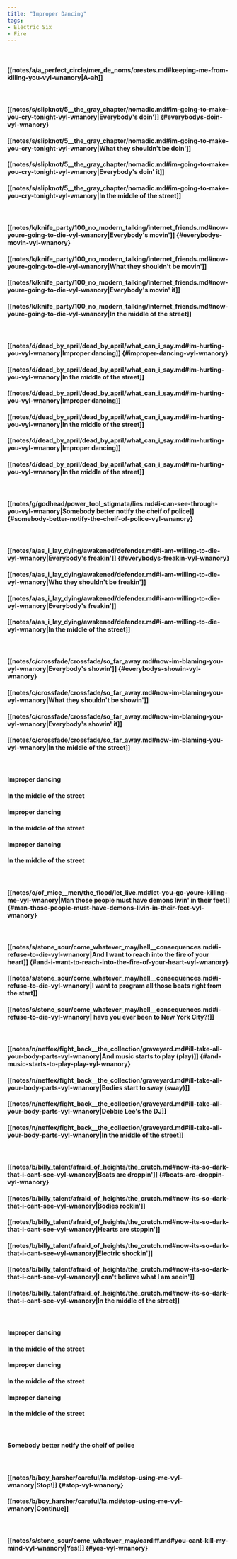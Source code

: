 ```yaml
---
title: "Improper Dancing"
tags:
- Electric Six
- Fire
---
```

&nbsp;
#### [[notes/a/a_perfect_circle/mer_de_noms/orestes.md#keeping-me-from-killing-you-vyl-wnanory|A-ah]]
&nbsp;
#### [[notes/s/slipknot/5__the_gray_chapter/nomadic.md#im-going-to-make-you-cry-tonight-vyl-wnanory|Everybody's doin']] {#everybodys-doin-vyl-wnanory}
#### [[notes/s/slipknot/5__the_gray_chapter/nomadic.md#im-going-to-make-you-cry-tonight-vyl-wnanory|What they shouldn't be doin']]
#### [[notes/s/slipknot/5__the_gray_chapter/nomadic.md#im-going-to-make-you-cry-tonight-vyl-wnanory|Everybody's doin' it]]
#### [[notes/s/slipknot/5__the_gray_chapter/nomadic.md#im-going-to-make-you-cry-tonight-vyl-wnanory|In the middle of the street]]
&nbsp;
#### [[notes/k/knife_party/100_no_modern_talking/internet_friends.md#now-youre-going-to-die-vyl-wnanory|Everybody's movin']] {#everybodys-movin-vyl-wnanory}
#### [[notes/k/knife_party/100_no_modern_talking/internet_friends.md#now-youre-going-to-die-vyl-wnanory|What they shouldn't be movin']]
#### [[notes/k/knife_party/100_no_modern_talking/internet_friends.md#now-youre-going-to-die-vyl-wnanory|Everybody's movin' it]]
#### [[notes/k/knife_party/100_no_modern_talking/internet_friends.md#now-youre-going-to-die-vyl-wnanory|In the middle of the street]]
&nbsp;
#### [[notes/d/dead_by_april/dead_by_april/what_can_i_say.md#im-hurting-you-vyl-wnanory|Improper dancing]] {#improper-dancing-vyl-wnanory}
#### [[notes/d/dead_by_april/dead_by_april/what_can_i_say.md#im-hurting-you-vyl-wnanory|In the middle of the street]]
#### [[notes/d/dead_by_april/dead_by_april/what_can_i_say.md#im-hurting-you-vyl-wnanory|Improper dancing]]
#### [[notes/d/dead_by_april/dead_by_april/what_can_i_say.md#im-hurting-you-vyl-wnanory|In the middle of the street]]
#### [[notes/d/dead_by_april/dead_by_april/what_can_i_say.md#im-hurting-you-vyl-wnanory|Improper dancing]]
#### [[notes/d/dead_by_april/dead_by_april/what_can_i_say.md#im-hurting-you-vyl-wnanory|In the middle of the street]]
&nbsp;
#### [[notes/g/godhead/power_tool_stigmata/lies.md#i-can-see-through-you-vyl-wnanory|Somebody better notify the cheif of police]] {#somebody-better-notify-the-cheif-of-police-vyl-wnanory}
&nbsp;
#### [[notes/a/as_i_lay_dying/awakened/defender.md#i-am-willing-to-die-vyl-wnanory|Everybody's freakin']] {#everybodys-freakin-vyl-wnanory}
#### [[notes/a/as_i_lay_dying/awakened/defender.md#i-am-willing-to-die-vyl-wnanory|Who they shouldn't be freakin']]
#### [[notes/a/as_i_lay_dying/awakened/defender.md#i-am-willing-to-die-vyl-wnanory|Everybody's freakin']]
#### [[notes/a/as_i_lay_dying/awakened/defender.md#i-am-willing-to-die-vyl-wnanory|In the middle of the street]]
&nbsp;
#### [[notes/c/crossfade/crossfade/so_far_away.md#now-im-blaming-you-vyl-wnanory|Everybody's showin']] {#everybodys-showin-vyl-wnanory}
#### [[notes/c/crossfade/crossfade/so_far_away.md#now-im-blaming-you-vyl-wnanory|What they shouldn't be showin']]
#### [[notes/c/crossfade/crossfade/so_far_away.md#now-im-blaming-you-vyl-wnanory|Everybody's showin' it]]
#### [[notes/c/crossfade/crossfade/so_far_away.md#now-im-blaming-you-vyl-wnanory|In the middle of the street]]
&nbsp;
#### Improper dancing
#### In the middle of the street
#### Improper dancing
#### In the middle of the street
#### Improper dancing
#### In the middle of the street
&nbsp;
#### [[notes/o/of_mice__men/the_flood/let_live.md#let-you-go-youre-killing-me-vyl-wnanory|Man those people must have demons livin' in their feet]] {#man-those-people-must-have-demons-livin-in-their-feet-vyl-wnanory}
&nbsp;
#### [[notes/s/stone_sour/come_whatever_may/hell__consequences.md#i-refuse-to-die-vyl-wnanory|And I want to reach into the fire of your heart]] {#and-i-want-to-reach-into-the-fire-of-your-heart-vyl-wnanory}
#### [[notes/s/stone_sour/come_whatever_may/hell__consequences.md#i-refuse-to-die-vyl-wnanory|I want to program all those beats right from the start]]
#### [[notes/s/stone_sour/come_whatever_may/hell__consequences.md#i-refuse-to-die-vyl-wnanory| have you ever been to New York City?!]]
&nbsp;
#### [[notes/n/neffex/fight_back__the_collection/graveyard.md#ill-take-all-your-body-parts-vyl-wnanory|And music starts to play (play)]] {#and-music-starts-to-play-play-vyl-wnanory}
#### [[notes/n/neffex/fight_back__the_collection/graveyard.md#ill-take-all-your-body-parts-vyl-wnanory|Bodies start to sway (sway)]]
#### [[notes/n/neffex/fight_back__the_collection/graveyard.md#ill-take-all-your-body-parts-vyl-wnanory|Debbie Lee's the DJ]]
#### [[notes/n/neffex/fight_back__the_collection/graveyard.md#ill-take-all-your-body-parts-vyl-wnanory|In the middle of the street]]
&nbsp;
#### [[notes/b/billy_talent/afraid_of_heights/the_crutch.md#now-its-so-dark-that-i-cant-see-vyl-wnanory|Beats are droppin']] {#beats-are-droppin-vyl-wnanory}
#### [[notes/b/billy_talent/afraid_of_heights/the_crutch.md#now-its-so-dark-that-i-cant-see-vyl-wnanory|Bodies rockin']]
#### [[notes/b/billy_talent/afraid_of_heights/the_crutch.md#now-its-so-dark-that-i-cant-see-vyl-wnanory|Hearts are stoppin']]
#### [[notes/b/billy_talent/afraid_of_heights/the_crutch.md#now-its-so-dark-that-i-cant-see-vyl-wnanory|Electric shockin']]
#### [[notes/b/billy_talent/afraid_of_heights/the_crutch.md#now-its-so-dark-that-i-cant-see-vyl-wnanory|I can't believe what I am seein']]
#### [[notes/b/billy_talent/afraid_of_heights/the_crutch.md#now-its-so-dark-that-i-cant-see-vyl-wnanory|In the middle of the street]]
&nbsp;
#### Improper dancing
#### In the middle of the street
#### Improper dancing
#### In the middle of the street
#### Improper dancing
#### In the middle of the street
&nbsp;
#### Somebody better notify the cheif of police
&nbsp;
#### [[notes/b/boy_harsher/careful/la.md#stop-using-me-vyl-wnanory|Stop!]] {#stop-vyl-wnanory}
#### [[notes/b/boy_harsher/careful/la.md#stop-using-me-vyl-wnanory|Continue]]
&nbsp;
#### [[notes/s/stone_sour/come_whatever_may/cardiff.md#you-cant-kill-my-mind-vyl-wnanory|Yes!]] {#yes-vyl-wnanory}

